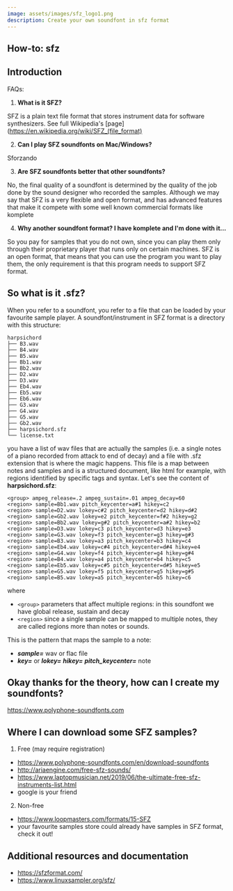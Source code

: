 ```yaml
---
image: assets/images/sfz_logo1.png
description: Create your own soundfont in sfz format
---
```


## How-to: sfz

## Introduction

FAQs:

1) **What is it SFZ?**

SFZ is a plain text file format that stores instrument data for software synthesizers. See full Wikipedia's [page](https://en.wikipedia.org/wiki/SFZ_(file_format)

2) **Can I play SFZ soundfonts on Mac/Windows?**

Sforzando

3) **Are SFZ soundfonts better that other soundfonts?**

No, the final quality of a soundfont is determined by the quality of the job done by the sound designer who recorded the samples. Although we may say
that SFZ is a very flexible and open format, and has advanced features that make it compete with some well known commercial
formats like komplete

4) **Why another soundfont format? I have komplete and I'm done with it...**

So you pay for samples that you do not own, since you can play them only through their proprietary player that runs
only on certain machines. SFZ is an open format, that means that you can use the program you want to play them, the only
requirement is that this program needs to support SFZ format.


## So what is it .sfz?

When you refer to a soundfont, you refer to a file that can be loaded by your favourite sample player. A soundfont/instrument in SFZ format
is a directory with this structure:

    harpsichord
    ├── B3.wav
    ├── B4.wav
    ├── B5.wav
    ├── Bb1.wav
    ├── Bb2.wav
    ├── D2.wav
    ├── D3.wav
    ├── Eb4.wav
    ├── Eb5.wav
    ├── Eb6.wav
    ├── G3.wav
    ├── G4.wav
    ├── G5.wav
    ├── Gb2.wav
    ├── harpsichord.sfz
    └── license.txt

you have a list of wav files that are actually the samples (i.e. a single notes of a piano recorded from attack to end of decay) and a file with .sfz extension that is where the magic happens. This file is a map between notes and samples and is a structured document, like html for example, with regions identified by specific tags and syntax. Let's see the content of **harpsichord.sfz**:

    <group> ampeg_release=.2 ampeg_sustain=.01 ampeg_decay=60
    <region> sample=Bb1.wav pitch_keycenter=a#1 hikey=c2
    <region> sample=D2.wav lokey=c#2 pitch_keycenter=d2 hikey=d#2
    <region> sample=Gb2.wav lokey=e2 pitch_keycenter=f#2 hikey=g2
    <region> sample=Bb2.wav lokey=g#2 pitch_keycenter=a#2 hikey=b2
    <region> sample=D3.wav lokey=c3 pitch_keycenter=d3 hikey=e3
    <region> sample=G3.wav lokey=f3 pitch_keycenter=g3 hikey=g#3
    <region> sample=B3.wav lokey=a3 pitch_keycenter=b3 hikey=c4
    <region> sample=Eb4.wav lokey=c#4 pitch_keycenter=d#4 hikey=e4
    <region> sample=G4.wav lokey=f4 pitch_keycenter=g4 hikey=g#4
    <region> sample=B4.wav lokey=a4 pitch_keycenter=b4 hikey=c5
    <region> sample=Eb5.wav lokey=c#5 pitch_keycenter=d#5 hikey=e5
    <region> sample=G5.wav lokey=f5 pitch_keycenter=g5 hikey=g#5
    <region> sample=B5.wav lokey=a5 pitch_keycenter=b5 hikey=c6

where

* `<group>` parameters that affect multiple regions: in this soundfont we have global release, sustain and decay
* `<region>` since a single sample can be mapped to multiple notes, they are called regions more than notes or sounds.

This is the pattern that maps the sample to a note:

* _**sample=**_ wav or flac file
* _**key=**_ or _**lokey=**_ _**hikey=**_ _**pitch_keycenter=**_ note


## Okay thanks for the theory, how can I create my soundfonts?

https://www.polyphone-soundfonts.com


## Where I can download some SFZ samples?

1. Free (may require registration)
  * https://www.polyphone-soundfonts.com/en/download-soundfonts
  * http://ariaengine.com/free-sfz-sounds/
  * https://www.laptopmusician.net/2019/06/the-ultimate-free-sfz-instruments-list.html
  * google is your friend

2. Non-free
  * https://www.loopmasters.com/formats/15-SFZ
  * your favourite samples store could already have samples in SFZ format, check it out!


## Additional resources and documentation

- https://sfzformat.com/
- https://www.linuxsampler.org/sfz/
